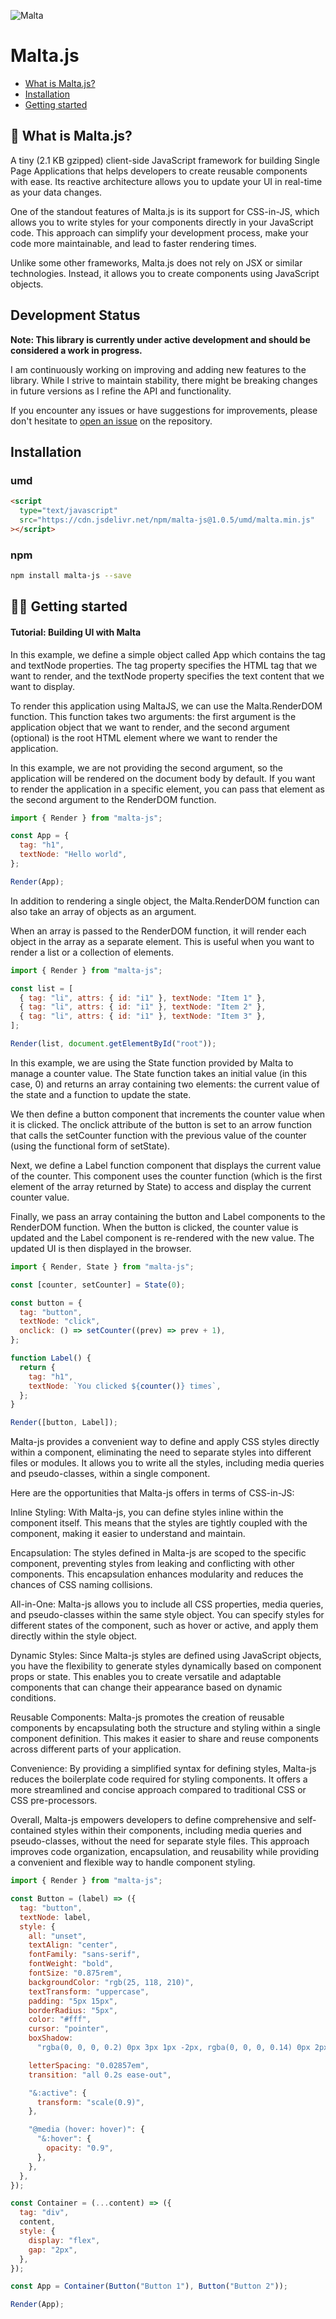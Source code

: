 ![Malta](https://github.com/treizeez/malta.js/blob/main/rep/images/header.png?raw=true "Malta")

# Malta.js

- [What is Malta.js?](#💁-what-is-malta.js?)
- [Installation](#installation)
- [Getting started](#👨‍💻-getting-started)

## 💁 What is Malta.js?

A tiny (<!-- size -->2.1 KB<!-- /size --> gzipped) client-side JavaScript framework for building Single Page Applications that helps developers to create reusable components with ease. Its reactive architecture allows you to update your UI in real-time as your data changes.

One of the standout features of Malta.js is its support for CSS-in-JS, which allows you to write styles for your components directly in your JavaScript code. This approach can simplify your development process, make your code more maintainable, and lead to faster rendering times.

Unlike some other frameworks, Malta.js does not rely on JSX or similar technologies. Instead, it allows you to create components using JavaScript objects.

## Development Status

**Note: This library is currently under active development and should be considered a work in progress.**

I am continuously working on improving and adding new features to the library. While I strive to maintain stability, there might be breaking changes in future versions as I refine the API and functionality.

If you encounter any issues or have suggestions for improvements, please don't hesitate to [open an issue](https://github.com/malta.js/treizeez/issues) on the repository.

## Installation

### umd

```html
<script
  type="text/javascript"
  src="https://cdn.jsdelivr.net/npm/malta-js@1.0.5/umd/malta.min.js"
></script>
```

### npm

```bash
npm install malta-js --save
```

## 👨‍💻 Getting started

#### Tutorial: Building UI with Malta

In this example, we define a simple object called App which contains the tag and textNode properties. The tag property specifies the HTML tag that we want to render, and the textNode property specifies the text content that we want to display.

To render this application using MaltaJS, we can use the Malta.RenderDOM function. This function takes two arguments: the first argument is the application object that we want to render, and the second argument (optional) is the root HTML element where we want to render the application.

In this example, we are not providing the second argument, so the application will be rendered on the document body by default. If you want to render the application in a specific element, you can pass that element as the second argument to the RenderDOM function.

```js
import { Render } from "malta-js";

const App = {
  tag: "h1",
  textNode: "Hello world",
};

Render(App);
```

In addition to rendering a single object, the Malta.RenderDOM function can also take an array of objects as an argument.

When an array is passed to the RenderDOM function, it will render each object in the array as a separate element. This is useful when you want to render a list or a collection of elements.

```js
import { Render } from "malta-js";

const list = [
  { tag: "li", attrs: { id: "i1" }, textNode: "Item 1" },
  { tag: "li", attrs: { id: "i1" }, textNode: "Item 2" },
  { tag: "li", attrs: { id: "i1" }, textNode: "Item 3" },
];

Render(list, document.getElementById("root"));
```

In this example, we are using the State function provided by Malta to manage a counter value. The State function takes an initial value (in this case, 0) and returns an array containing two elements: the current value of the state and a function to update the state.

We then define a button component that increments the counter value when it is clicked. The onclick attribute of the button is set to an arrow function that calls the setCounter function with the previous value of the counter (using the functional form of setState).

Next, we define a Label function component that displays the current value of the counter. This component uses the counter function (which is the first element of the array returned by State) to access and display the current counter value.

Finally, we pass an array containing the button and Label components to the RenderDOM function. When the button is clicked, the counter value is updated and the Label component is re-rendered with the new value. The updated UI is then displayed in the browser.

```js
import { Render, State } from "malta-js";

const [counter, setCounter] = State(0);

const button = {
  tag: "button",
  textNode: "click",
  onclick: () => setCounter((prev) => prev + 1),
};

function Label() {
  return {
    tag: "h1",
    textNode: `You clicked ${counter()} times`,
  };
}

Render([button, Label]);
```

Malta-js provides a convenient way to define and apply CSS styles directly within a component, eliminating the need to separate styles into different files or modules. It allows you to write all the styles, including media queries and pseudo-classes, within a single component.

Here are the opportunities that Malta-js offers in terms of CSS-in-JS:

Inline Styling: With Malta-js, you can define styles inline within the component itself. This means that the styles are tightly coupled with the component, making it easier to understand and maintain.

Encapsulation: The styles defined in Malta-js are scoped to the specific component, preventing styles from leaking and conflicting with other components. This encapsulation enhances modularity and reduces the chances of CSS naming collisions.

All-in-One: Malta-js allows you to include all CSS properties, media queries, and pseudo-classes within the same style object. You can specify styles for different states of the component, such as hover or active, and apply them directly within the style object.

Dynamic Styles: Since Malta-js styles are defined using JavaScript objects, you have the flexibility to generate styles dynamically based on component props or state. This enables you to create versatile and adaptable components that can change their appearance based on dynamic conditions.

Reusable Components: Malta-js promotes the creation of reusable components by encapsulating both the structure and styling within a single component definition. This makes it easier to share and reuse components across different parts of your application.

Convenience: By providing a simplified syntax for defining styles, Malta-js reduces the boilerplate code required for styling components. It offers a more streamlined and concise approach compared to traditional CSS or CSS pre-processors.

Overall, Malta-js empowers developers to define comprehensive and self-contained styles within their components, including media queries and pseudo-classes, without the need for separate style files. This approach improves code organization, encapsulation, and reusability while providing a convenient and flexible way to handle component styling.

```js
import { Render } from "malta-js";

const Button = (label) => ({
  tag: "button",
  textNode: label,
  style: {
    all: "unset",
    textAlign: "center",
    fontFamily: "sans-serif",
    fontWeight: "bold",
    fontSize: "0.875rem",
    backgroundColor: "rgb(25, 118, 210)",
    textTransform: "uppercase",
    padding: "5px 15px",
    borderRadius: "5px",
    color: "#fff",
    cursor: "pointer",
    boxShadow:
      "rgba(0, 0, 0, 0.2) 0px 3px 1px -2px, rgba(0, 0, 0, 0.14) 0px 2px 2px 0px, rgba(0, 0, 0, 0.12) 0px 1px 5px 0px;",

    letterSpacing: "0.02857em",
    transition: "all 0.2s ease-out",

    "&:active": {
      transform: "scale(0.9)",
    },

    "@media (hover: hover)": {
      "&:hover": {
        opacity: "0.9",
      },
    },
  },
});

const Container = (...content) => ({
  tag: "div",
  content,
  style: {
    display: "flex",
    gap: "2px",
  },
});

const App = Container(Button("Button 1"), Button("Button 2"));

Render(App);
```
